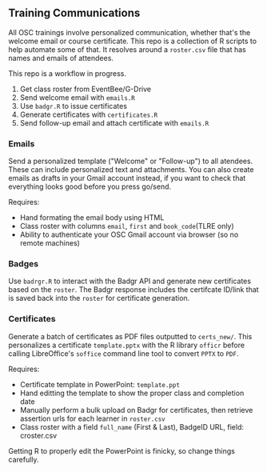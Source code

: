 ## Training Communications

All OSC trainings involve personalized communication, whether that's the welcome email or course certificate. This repo is a collection of R scripts to help automate some of that. It resolves around a `roster.csv` file that has names and emails of attendees.

This repo is a workflow in progress.

1. Get class roster from EventBee/G-Drive
2. Send welcome email with `emails.R`
3. Use `badgr.R` to issue certificates
4. Generate certificates with `certificates.R`
5. Send follow-up email and attach certificate with `emails.R`

### Emails

Send a personalized template ("Welcome" or "Follow-up") to all atendees. These can include personalized text and attachments. You can also create emails as drafts in your Gmail account instead, if you want to check that everything looks good before you press go/send.

Requires:

* Hand formating the email body using HTML
* Class roster with columns `email`, `first` and `book_code`(TLRE only)
* Ability to authenticate your OSC Gmail account via browser (so no remote machines)

### Badges

Use `badrgr.R` to interact with the Badgr API and generate new certificates based on the `roster`. The Badgr response includes the certifcate ID/link that is saved back into the `roster` for certificate generation.

### Certificates

Generate a batch of certificates as PDF files outputted to `certs_new/`. This personalizes a certificate `template.pptx` with the R library `officr` before calling LibreOffice's `soffice` command line tool to convert `PPTX` to `PDF`.

Requires: 

* Certificate template in PowerPoint: `template.ppt`
* Hand editting the template to show the proper class and completion date
* Manually perform a bulk upload on Badgr for certificates, then retrieve assertion urls for each learner in `roster.csv`
* Class roster with a field `full_name` (First & Last), BadgeID URL, field: croster.csv

Getting R to properly edit the PowerPoint is finicky, so change things carefully.
